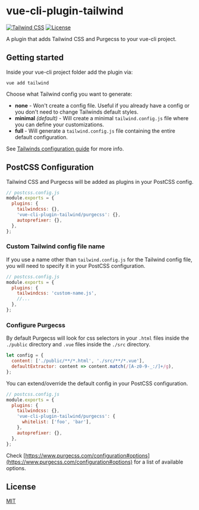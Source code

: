 # vue-cli-plugin-tailwind
[![Tailwind CSS](https://img.shields.io/npm/dependency-version/vue-cli-plugin-tailwind/tailwindcss.svg)](https://tailwindcss.com/)
[![License](https://img.shields.io/npm/l/vue-cli-plugin-tailwind.svg)](https://github.com/forsartis/vue-cli-plugin-tailwind/blob/master/LICENSE)

A plugin that adds Tailwind CSS and Purgecss to your vue-cli project.

## Getting started
Inside your vue-cli project folder add the plugin via:
```
vue add tailwind
```
Choose what Tailwind config you want to generate:
* **none** - Won't create a config file. Useful if you already have a config or you don't need to change Tailwinds default styles.
* **minimal** *(default)* - Will create a minimal `tailwind.config.js` file where you can define your customizations.
* **full** - Will generate a `tailwind.config.js` file containing the entire default configuration.

See [Tailwinds configuration guide](https://next.tailwindcss.com/docs/configuration) for more info.

## PostCSS Configuration
Tailwind CSS and Purgecss will be added as plugins in your PostCSS config.
```javascript
// postcss.config.js
module.exports = {
  plugins: {
    tailwindcss: {},
    'vue-cli-plugin-tailwind/purgecss': {},
    autoprefixer: {},
  },
};
```
### Custom Tailwind config file name
If you use a name other than `tailwind.config.js` for the Tailwind config file, you will need to specify it in your PostCSS configuration.
```javascript
// postcss.config.js
module.exports = {
  plugins: {
    tailwindcss: 'custom-name.js',
    //...
  },
};
```
### Configure Purgecss
By default Purgecss will look for css selectors in your `.html` files inside the `./public` directory and `.vue` files inside the `./src` directory.
```javascript
let config = {
  content: ['./public/**/*.html', './src/**/*.vue'],
  defaultExtractor: content => content.match(/[A-z0-9-_:/]+/g),
};
```
You can extend/override the default config in your PostCSS configuration.
```javascript
// postcss.config.js
module.exports = {
  plugins: {
    tailwindcss: {},
    'vue-cli-plugin-tailwind/purgecss': {
      whitelist: ['foo', 'bar'],
    },
    autoprefixer: {},
  },
};
```
Check [https://www.purgecss.com/configuration#options](https://www.purgecss.com/configuration#options) for a list of available options.

## License
[MIT](https://github.com/forsartis/vue-cli-plugin-tailwind/blob/master/LICENSE)
